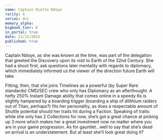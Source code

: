 ```yaml
---
name: Captain Diatta Ndoye
rarity: 4
series: dsc
memory_alpha:
bigbook_tier: 6
in_portal: true
date: 21/12/2022
published: true
---
```


Captain Ndoye, as she was known at the time, was part of the delegation that greeted the Discovery upon its visit to Earth of the 32nd Century. She had a shoot first, ask questions later mentality with regards to diplomacy, which immediately informed us the viewer of the direction future Earth will take.

Fitting, then, that she joins Timelines as a powerful (by Super Rare standards) CMD/SEC crew who only has Diplomacy as an afterthought. A hefty 250% Instant Damage ability that comes online in a speedy 6s is slightly hampered by a boarding trigger (boarding a ship of dilithium raiders out of Titan, perhaps?) fits her personality, as does a respectable amount of Shuttle potential should her traits hit during a Faction. Speaking of traits: while she only has 2 Collections for now, she’s got a great chance at picking up 3 more which makes her a great investment now no matter where you are in your game progression. As for gauntlet…well to say that she’s dead on arrival is an understatement. But at least she’ll look great doing it?
